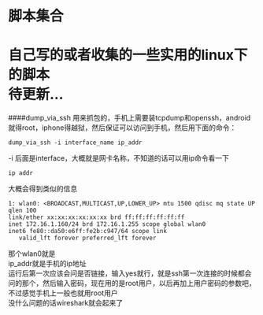 脚本集合
===
自己写的或者收集的一些实用的linux下的脚本    
待更新...    
===
####dump\_via\_ssh
用来抓包的，手机上需要装tcpdump和openssh，android就得root，iphone得越狱，然后保证可以访问到手机，然后用下面的命令：    

    dump_via_ssh -i interface_name ip_addr    
    
-i 后面是interface，大概就是网卡名称，不知道的话可以用ip命令看一下    
    
    ip addr
    
大概会得到类似的信息    

    1: wlan0: <BROADCAST,MULTICAST,UP,LOWER_UP> mtu 1500 qdisc mq state UP qlen 100
    link/ether xx:xx:xx:xx:xx:xx brd ff:ff:ff:ff:ff:ff
    inet 172.16.1.160/24 brd 172.16.1.255 scope global wlan0
    inet6 fe80::da50:e6ff:fe2b:c947/64 scope link 
       valid_lft forever preferred_lft forever

那个wlan0就是    
ip_addr就是手机的ip地址    
运行后第一次应该会问是否链接，输入yes就行，就是ssh第一次连接的时候都会问的那个，然后输入密码，现在用的是root用户，以后再加上用户密码的参数吧，不过感觉手机上一般也就用root用户    
没什么问题的话wireshark就会起来了    
